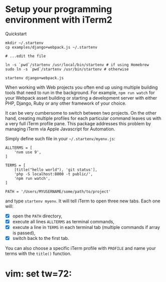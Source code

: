 # Setup your programming environment with iTerm2

Quickstart

```
mkdir ~/.startenv
cp examples/django+webpack.js ~/.startenv

# ...edit the file

ln -s `pwd`/startenv /usr/local/bin/startenv # if using Homebrew
sudo ln -s `pwd`/startenv /usr/bin/startenv # otherwise

startenv django+webpack.js
```

When working with Web projects you often end up using multiple building
tools that need to run in the background. For example, `npm run watch`
for your Webpack asset building or starting a development server with
either PHP, Django, Ruby or any other framework of your choice.

It can be very cumbersome to switch between two projects. On the other
hand, creating multiple profiles for each particular command leaves us
with a very full iTerm profile pane. This package addresses this problem
by managing iTerm via Apple Javascript for Automation.

Simply define such file in your `~/.startenv/myenv.js`:

```
ALLTERMS = [
    'nvm use 9',
]

TERMS = [
	[title("hello world"), 'git status'],
    'php -S localhost:8000 -t public/',
    'npm run watch',
]

PATH = '/Users/MYUSERNAME/some/path/to/project'
```

and type `startenv myenv`. It will tell iTerm to open three new tabs.
Each one will:

- [x] open the `PATH` directory, 
- [x] execute all lines `ALLTERMS` as terminal commands,
- [x] execute a line in `TERMS` in each terminal tab (multiple commands if array is passed),
- [x] switch back to the first tab.

You can also choose a specific iTerm profile with `PROFILE` and name
your terms with the `title()` function.


# vim: set tw=72:
